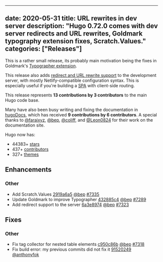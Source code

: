 
---
date: 2020-05-31
title: URL rewrites in dev server
description: "Hugo 0.72.0 comes with dev server redirects and URL rewrites, Goldmark typography extension fixes, Scratch.Values."
categories: ["Releases"]
---

This is a rather small release, its probably main motivation being the fixes in Goldmark's [Typographer extension](https://github.com/gohugoio/hugo/commit/432885c499849efb29d3e50196f377fe0e908333).

This release also adds [redirect and URL rewrite support](https://gohugo.io/getting-started/configuration/#configure-server) to the development server, with mostly Netlify-compatible configuration syntax. This is especially useful if you're building a [SPA](https://en.wikipedia.org/wiki/Single-page_application) with client-side routing.


This release represents **13 contributions by 3 contributors** to the main Hugo code base.

Many have also been busy writing and fixing the documentation in [hugoDocs](https://github.com/gohugoio/hugoDocs), 
which has received **9 contributions by 6 contributors**. A special thanks to [@faraixyz](https://github.com/faraixyz), [@bep](https://github.com/bep), [@coliff](https://github.com/coliff), and [@Leon0824](https://github.com/Leon0824) for their work on the documentation site.


Hugo now has:

* 44383+ [stars](https://github.com/gohugoio/hugo/stargazers)
* 437+ [contributors](https://github.com/gohugoio/hugo/graphs/contributors)
* 327+ [themes](http://themes.gohugo.io/)

## Enhancements

### Other

* Add Scratch.Values [2919a6a5](https://github.com/gohugoio/hugo/commit/2919a6a503f7b369154d6eb787023a1fe58a9ad4) [@bep](https://github.com/bep) [#7335](https://github.com/gohugoio/hugo/issues/7335)
* Update Goldmark to improve Typographer [432885c4](https://github.com/gohugoio/hugo/commit/432885c499849efb29d3e50196f377fe0e908333) [@bep](https://github.com/bep) [#7289](https://github.com/gohugoio/hugo/issues/7289)
* Add redirect support to the server [6a3e8974](https://github.com/gohugoio/hugo/commit/6a3e89743ccad58097a6dd203a63448946a2304d) [@bep](https://github.com/bep) [#7323](https://github.com/gohugoio/hugo/issues/7323)

## Fixes

### Other

* Fix tag collector for nested table elements [c950c86b](https://github.com/gohugoio/hugo/commit/c950c86b4e5fb93f787ec78ca823bded9ef9fa3a) [@bep](https://github.com/bep) [#7318](https://github.com/gohugoio/hugo/issues/7318)
* Fix build error: my previous commits did not fix it [91520249](https://github.com/gohugoio/hugo/commit/915202494b140882d594e0542153531f6afada02) [@anthonyfok](https://github.com/anthonyfok) 


